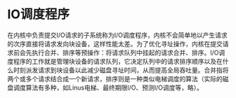 # IO调度程序

在内核中负责提交I/O请求的子系统称为I/O调度程序，内核不会简单地以产生请求的次序直接将请求发向块设备，这样性能太差。为了优化寻址操作，内核在提交请求前会先执行合并、排序等预操作：将请求队列中挂起的请求合并、排序。I/O调度程序的工作就是管理块设备的请求队列，它决定队列中的请求排序顺序以及在什么时刻派发请求到块设备以此减少磁盘寻址时间，从而提高全局吞吐量。合并指将两个或多个请求结合成一个新请求，排序则是一种类似电梯调度的算法（实际的磁盘调度算法有多种，如Linus电梯、最终期限I/O、预测I/O调度等，略）。
